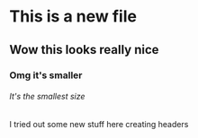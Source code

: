 # This is a new file
## Wow this looks really nice
### Omg it's smaller
###### It's the smallest size

I tried out some new stuff here creating headers
